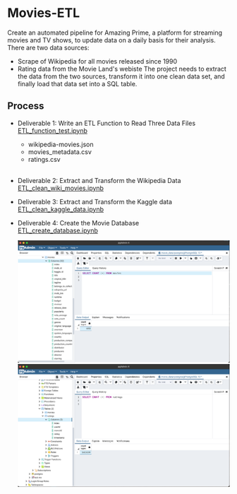 # Movies-ETL
Create an automated pipeline for Amazing Prime, a platform for streaming movies and TV shows, to update data on a daily basis for their analysis. <br>
There are two data sources:
- Scrape of Wikipedia for all movies released since 1990 
- Rating data from the Movie Land's webiste 
The project needs to extract the data from the two sources, transform it into one clean data set, and finally load that data set into a SQL table. 

## Process
- Deliverable 1: Write an ETL Function to Read Three Data Files<br>
  <a href = "https://github.com/angelnga/Movies-ETL/blob/main/ETL_function_test.ipynb"> ETL_function_test.ipynb </a><br>
  - wikipedia-movies.json
  - movies_metadata.csv
  - ratings.csv<br>
  <br>
- Deliverable 2: Extract and Transform the Wikipedia Data<br>
  <a href = "https://github.com/angelnga/Movies-ETL/blob/main/ETL_clean_wiki_movies.ipynb"> ETL_clean_wiki_movies.ipynb </a>
  <br>
- Deliverable 3: Extract and Transform the Kaggle data<br>
  <a href = "https://github.com/angelnga/Movies-ETL/blob/main/ETL_clean_kaggle_data.ipynb"> ETL_clean_kaggle_data.ipynb </a>
  <br>
- Deliverable 4: Create the Movie Database<br>
  <a href = "https://github.com/angelnga/Movies-ETL/blob/main/ETL_create_database.ipynb"> ETL_create_database.ipynb </a>

  ![data_movie:movies_table](resources/movies.png)
  ![data_movie:ratings_table](resources/ratings.png)
  

